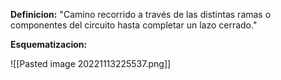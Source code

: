 **Definicion:**
"Camino recorrido a través de las distintas ramas o componentes del circuito hasta completar un lazo cerrado."

**Esquematizacion:**

![[Pasted image 20221113225537.png]]
